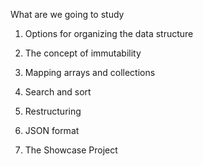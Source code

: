 What are we going to study

1. Options for organizing the data structure

2. The concept of immutability
 
4. Mapping arrays and collections

5. Search and sort

6. Restructuring

7. JSON format

8. The Showcase Project
